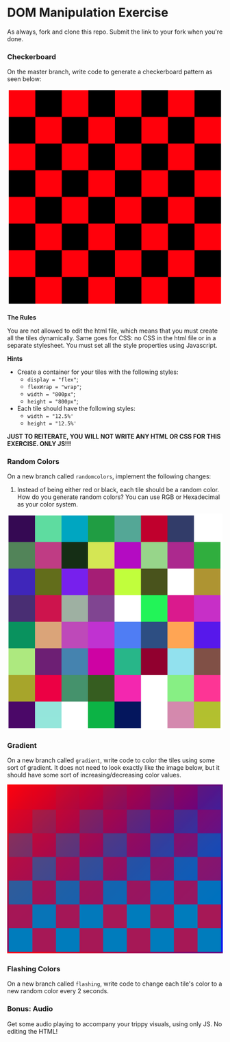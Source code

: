 # DOM Manipulation Exercise

As always, fork and clone this repo.  Submit the link to your fork when you're done.

### Checkerboard

On the master branch, write code to generate a checkerboard pattern as seen below:

![Basic Checkerboard](images/basic.png)

**The Rules**

You are not allowed to edit the html file, which means that you must create all the tiles dynamically.  Same goes for CSS: no CSS in the html file or in a separate stylesheet. You must set all the style properties using Javascript.

**Hints**

* Create a container for your tiles with the following styles:
    * `display = "flex"`;
    * `flexWrap = "wrap"`;
    * `width = "800px"`;
    * `height = "800px"`;
* Each tile should have the following styles:
    * `width = "12.5%'`
    * `height = "12.5%'`

**JUST TO REITERATE, YOU WILL NOT WRITE ANY HTML OR CSS FOR THIS EXERCISE.  ONLY JS!!!**

### Random Colors

On a new branch called `randomcolors`, implement the following changes:

1. Instead of being either red or black, each tile should be a random color.  How do you generate random colors?  You can use RGB or Hexadecimal as your color system.

![Random Checkerboard](images/random.png)

### Gradient

On a new branch called `gradient`, write code to color the tiles using some sort of gradient.  It does not need to look exactly like the image below, but it should have some sort of increasing/decreasing color values.

![Gradient Checkerboard](images/gradient.png)

### Flashing Colors

On a new branch called `flashing`, write code to change each tile's color to a new random color every 2 seconds. 

### Bonus: Audio

Get some audio playing to accompany your trippy visuals, using only JS.  No editing the HTML!
